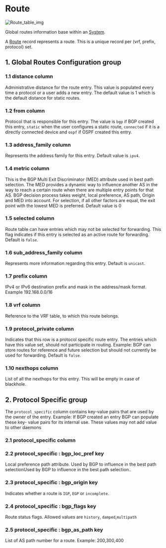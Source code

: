 # Route

![Route_table_img](http://www.plantuml.com/plantuml/img/0Vm00_z0StHXSdHrRMmAS65ZQs5dPI0YKczlT21KOM9iPNCY87iAOsnXStCWKczrT6KAVGfqRsTbT6XbSY1x2cDiONDp84vbU7HeRt0AOsnXStCWLb962dqAKczrT6KWBMGjFY1MKaOAKczrT6KWBMGjFY1EPNXqQ6zm2cXfP6KWOsboOsnb2cXfP6KWRMLjOcLoSmfiPMTbRcGWScbdQ7GAOszkT6bkTMzp86nfRcKWBI0yOZvpT79lRcSyBs8-879bPcLoPMvZPGfaRtHqPMGWR6bkPI0j83nfFdTbOMiyBsa-879bPcLoPMvZPGfbRcHiPMTbRcGAG6LkP7LjR0e0)

Global routes information base within an [System](system.html).

A [Route](route.html) record represents a route. This is a unique record per (vrf,
prefix, protocol) set.

## 1. Global Routes Configuration group

### 1.1 distance column

Administrative distance for the route entry. This value is populated every time
a protocol or a user adds a new entry. The default value is 1 which is the
default distance for static routes.

### 1.2 from column

Protocol that is responsible for this entry. The value is `bgp` if BGP created
this entry, `static` when the user configures a static route, `connected` if it
is a directly connected device and `ospf` if OSPF created this entry.

### 1.3 address_family column

Represents the address family for this entry. Default value is `ipv4`.

### 1.4 metric column

This is the BGP Multi Exit Discriminator (MED) attribute used in best path
selection. The MED provides a dynamic way to influence another AS in the way to
reach a certain route when there are multiple entry points for that AS.  BGP
decision process takes weight, local preference, AS path, Origin and MED into
account.  For selection, if all other factors are equal, the exit point with the
lowest MED is preferred. Default value is 0

### 1.5 selected column

Route table can have entries which may not be selected for forwarding. This flag
indicates if this entry is selected as an active route for forwarding. Default
is `false`.

### 1.6 sub_address_family column

Represents more information regarding this entry. Default is `unicast`.

### 1.7 prefix column

IPv4 or IPv6 destination prefix and mask in the address/mask format. Example
192.168.0.0/16

### 1.8 vrf column

Reference to the VRF table, to which this route belongs.

### 1.9 protocol_private column

Indicates that this row is a protocol specific route entry. The entries which
have this value set, should not participate in routing. Example: BGP can store
routes for reference and future selection but should not currently be used for
forwarding. Default is `false`.

### 1.10 nexthops column

List of all the nexthops for this entry. This will be empty in case of
blackhole.

## 2. Protocol Specific group

The `protocol_specific` column contains key-value pairs that are used by the
owner of the entry. Example: If BGP created an entry BGP can populate these key-
value pairs for its internal use. These values may not add value to other
daemons

### 2.1 protocol_specific column

### 2.2 protocol_specific : bgp_loc_pref key

Local preference path attribute. Used by BGP to influence in the best path
selectionUsed by BGP to influence in the best path selection..

### 2.3 protocol_specific : bgp_origin key

Indicates whether a route is `IGP`, `EGP` or `incomplete`.

### 2.4 protocol_specific : bgp_flags key

Route status flags. Allowed values are `history`, `damped`,`multipath`

### 2.5 protocol_specific : bgp_as_path key

List of AS path number for a route. Example: 200,300,400

